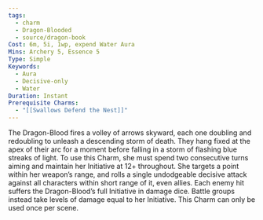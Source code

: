 ```yaml
---
tags:
  - charm
  - Dragon-Blooded
  - source/dragon-book
Cost: 6m, 5i, 1wp, expend Water Aura
Mins: Archery 5, Essence 5
Type: Simple
Keywords:
  - Aura
  - Decisive-only
  - Water
Duration: Instant
Prerequisite Charms:
  - "[[Swallows Defend the Nest]]"
---
```

The Dragon-Blood fires a volley of arrows skyward, each one doubling and redoubling to unleash a descending storm of death. They hang fixed at the apex of their arc for a moment before falling in a storm of flashing blue streaks of light. To use this Charm, she must spend two consecutive turns aiming and maintain her Initiative at 12+ throughout. She targets a point within her weapon’s range, and rolls a single undodgeable decisive attack against all characters within short range of it, even allies. Each enemy hit suffers the Dragon-Blood’s full Initiative in damage dice. Battle groups instead take levels of damage equal to her Initiative. This Charm can only be used once per scene.